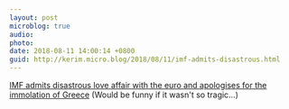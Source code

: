 ```yaml
---
layout: post
microblog: true
audio: 
photo: 
date: 2018-08-11 14:00:14 +0800
guid: http://kerim.micro.blog/2018/08/11/imf-admits-disastrous.html
---
```

[IMF admits disastrous love affair with the euro and apologises for the immolation of Greece](https://www.telegraph.co.uk/business/2016/07/28/imf-admits-disastrous-love-affair-with-euro-apologises-for-the-i/) (Would be funny if it wasn't so tragic…)
